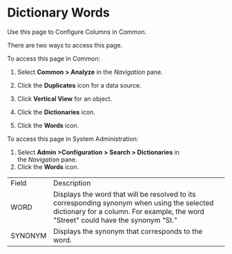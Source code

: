 # Dictionary Words

<div class="use">

Use this page to Configure Columns in Common.

</div>

There are two ways to access this page.

To access this page in Common:

1.  Select <span style="font-weight: bold;">Common \> Analyze</span> in
    the <span style="font-style: italic;">Navigation</span> pane.

2.  Click the <span style="font-weight: bold;">Duplicates</span> icon
    for a data source.

3.  Click <span style="font-weight: bold;">Vertical View</span> for an
    object.

4.  Click the <span style="font-weight: bold;">Dictionaries</span> icon.

5.  Click the <span style="font-weight: bold;">Words</span> icon.

To access this page in System Administration:

1.  Select **Admin \>Configuration \> Search \> Dictionaries** in
    the *Navigation* pane.
2.  Click the **Words**
icon.

|         |                                                                                                                                                                                   |
| ------- | --------------------------------------------------------------------------------------------------------------------------------------------------------------------------------- |
| Field   | Description                                                                                                                                                                       |
| WORD    | Displays the word that will be resolved to its corresponding synonym when using the selected dictionary for a column. For example, the word "Street" could have the synonym "St." |
| SYNONYM | Displays the synonym that corresponds to the word.                                                                                                                                |
